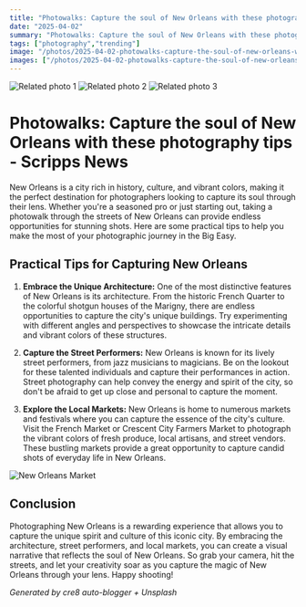 ```yaml
---
title: "Photowalks: Capture the soul of New Orleans with these photography tips - Scripps News"
date: "2025-04-02"
summary: "Photowalks: Capture the soul of New Orleans with these photography tips - Scripps News - A trending topic in photography."
tags: ["photography","trending"]
image: "/photos/2025-04-02-photowalks-capture-the-soul-of-new-orleans-with-these-photography-tips-scripps-news-1.jpg"
images: ["/photos/2025-04-02-photowalks-capture-the-soul-of-new-orleans-with-these-photography-tips-scripps-news-1.jpg","/photos/2025-04-02-photowalks-capture-the-soul-of-new-orleans-with-these-photography-tips-scripps-news-2.jpg","/photos/2025-04-02-photowalks-capture-the-soul-of-new-orleans-with-these-photography-tips-scripps-news-3.jpg"]
---
```



<div class="grid grid-cols-1 sm:grid-cols-2 md:grid-cols-3 gap-4">
  <img src="/photos/2025-04-02-photowalks-capture-the-soul-of-new-orleans-with-these-photography-tips-scripps-news-1.jpg" alt="Related photo 1" class="w-full rounded-lg" />
<img src="/photos/2025-04-02-photowalks-capture-the-soul-of-new-orleans-with-these-photography-tips-scripps-news-2.jpg" alt="Related photo 2" class="w-full rounded-lg" />
<img src="/photos/2025-04-02-photowalks-capture-the-soul-of-new-orleans-with-these-photography-tips-scripps-news-3.jpg" alt="Related photo 3" class="w-full rounded-lg" />
</div>


# Photowalks: Capture the soul of New Orleans with these photography tips - Scripps News

New Orleans is a city rich in history, culture, and vibrant colors, making it the perfect destination for photographers looking to capture its soul through their lens. Whether you're a seasoned pro or just starting out, taking a photowalk through the streets of New Orleans can provide endless opportunities for stunning shots. Here are some practical tips to help you make the most of your photographic journey in the Big Easy.

## Practical Tips for Capturing New Orleans

1. **Embrace the Unique Architecture:** One of the most distinctive features of New Orleans is its architecture. From the historic French Quarter to the colorful shotgun houses of the Marigny, there are endless opportunities to capture the city's unique buildings. Try experimenting with different angles and perspectives to showcase the intricate details and vibrant colors of these structures.

2. **Capture the Street Performers:** New Orleans is known for its lively street performers, from jazz musicians to magicians. Be on the lookout for these talented individuals and capture their performances in action. Street photography can help convey the energy and spirit of the city, so don't be afraid to get up close and personal to capture the moment.

3. **Explore the Local Markets:** New Orleans is home to numerous markets and festivals where you can capture the essence of the city's culture. Visit the French Market or Crescent City Farmers Market to photograph the vibrant colors of fresh produce, local artisans, and street vendors. These bustling markets provide a great opportunity to capture candid shots of everyday life in New Orleans.

![New Orleans Market](/path/to/image)

## Conclusion

Photographing New Orleans is a rewarding experience that allows you to capture the unique spirit and culture of this iconic city. By embracing the architecture, street performers, and local markets, you can create a visual narrative that reflects the soul of New Orleans. So grab your camera, hit the streets, and let your creativity soar as you capture the magic of New Orleans through your lens. Happy shooting!

*Generated by cre8 auto-blogger + Unsplash*
